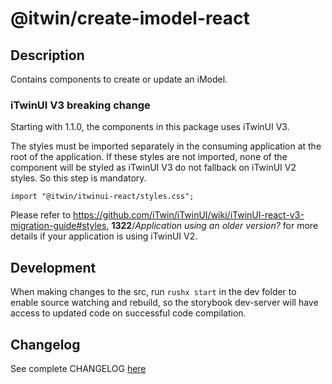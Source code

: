 # @itwin/create-imodel-react

## Description

Contains components to create or update an iModel.

### iTwinUI V3 breaking change

Starting with 1.1.0, the components in this package uses iTwinUI V3.

The styles must be imported separately in the consuming application at the root of the application.
If these styles are not imported, none of the component will be styled as iTwinUI V3 do not fallback on iTwinUI V2 styles. So this step is mandatory.

```tsx
import "@itwin/itwinui-react/styles.css";
```

Please refer to <https://github.com/iTwin/iTwinUI/wiki/iTwinUI-react-v3-migration-guide#styles>, __1322__/_Application using an older version?_  for more details if your application is using iTwinUI V2.

## Development

When making changes to the src, run `rushx start` in the dev folder to enable source watching and rebuild, so the storybook dev-server will have access to updated code on successful code compilation.

## Changelog

See complete CHANGELOG [here](https://github.com/iTwin/admin-components-react/blob/main/packages/modules/create-imodel/CHANGELOG.md)
